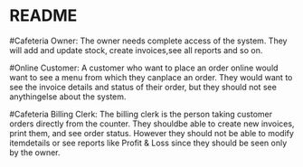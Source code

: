 # README

#Cafeteria Owner: The owner needs complete access of the system. They will add and update stock, create invoices,see all reports and so on.

#Online Customer: A customer who want to place an order online would want to see a menu from which they canplace an order. They would want to see the invoice details and status of their order, but they should not see anythingelse about the system.

#Cafeteria Billing Clerk: The billing clerk is the person taking customer orders directly from the counter. They shouldbe able to create new invoices, print them, and see order status. However they should not be able to modify itemdetails or see reports like Profit & Loss since they should be seen only by the owner.
